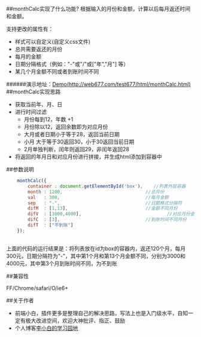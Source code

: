 
##monthCalc实现了什么功能?
根据输入的月份和金额，计算以后每月返还时间和金额。

支持更改的属性有：

* 样式可以自定义(自定义css文件)
* 总共需要返还的月份
* 每月的金额
* 日期分隔格式（例如："-"或"/"或["年","月"] 等）
* 某几个月金额不同或者到账时间不同

######演示地址：[Demo(http://web677.com/test677/html/monthCalc.html)](http://web677.com/test677/html/monthCalc.html)
##monthCalc实现思路
* 获取当前年、月、日
* 进行时间过滤
     * 月份每到12，年数 +1
     * 月份除以12，返回余数即为对应月份
     * 大月或者日期小于等于28，返回当前日期 
     * 小月 大于等于30返回30，小于30返回当前日期
     * 2月单独判断，闰年则返回29，非闰年返回28
* 将返回的年月日和对应月份进行拼接，并生成html添加到容器中

##参数说明
```javascript
    monthCalc({
    	container : document.getElementById('box'),    //列表外层容器
		month : 1200,								//总月份
		val   : 300,								//每月金额
		sep   : "-",								//日期格式分隔符
		difM  : [1,13],								//金额不同月份
		difV  : [3000,4000],								//对应月份金额
		difC  : [3],								//到账时间不同月份
		difT  : ["不到账"]	
	});
    
```
上面的代码的运行结果是：将列表放在id为box的容器内，返还120个月，每月300元，日期分隔符为"-"，其中第1个月和第13个月金额不同，分别为3000和4000元，其中第3个月到账时间不同，为不到账

##兼容性

FF/Chrome/safari/O/ie6+


##关于作者
* 前端小白，插件更多是整理自己的解决思路，写法上也是入门级水平，自知一定有极大改进空间，欢迎大神批评、指正、鼓励
* 个人博客[李小白的学习园地](http://www.web677.com/)

